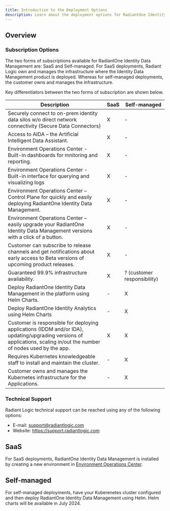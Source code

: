 ```yaml
---
title: Introduction to the Deployment Options
description: Learn about the deployment options for RadiantOne Identity Data Management.
---
```


## Overview

### Subscription Options

The two forms of subscriptions available for RadiantOne Identity Data Management are: SaaS and Self-managed.
For SaaS deployments, Radiant Logic own and manages the infrastructure where the Identity Data Management product is deployed. 
Whereas for self-managed deployments, the customer owns and manages the infrastructure.

Key differentiators between the two forms of subscription are shown below.

Description	| SaaS | Self-managed
-|-|-
Securely connect to on-prem identity data silos w/o direct network connectivity (Secure Data Connectors)  	| X | - 
Access to AIDA – the Artificial Intelligent Data Assistant​.	| X | -
Environment Operations Center - Built-in dashboards for mnitoring and reporting​.	| X | -
Environment Operations Center - Built-in interface for querying and visualizing logs 	| X | -
Environment Operations Center – Control Plane for quickly and easily deploying RadiantOne Identity Data Management.  	| X | -
Environment Operations Center – easily  upgrade your RadiantOne Identity Data Management versions with a click of a button.  	| X | -
Customer can subscribe to release channels and get notifications about early access to Beta versions of upcoming product releases. | X | - 
Guaranteed 99.9% infrastructure availability. | X | ? (customer responsibility)
Deploy RadiantOne Identity Data Management in the platform using Helm Charts. | - | X
Deploy RadiantOne Identity Analytics using Helm Charts | - | X
Customer is responsible for deploying applications (IDDM and/or IDA), updating/upgrading versions of applications, scaling in/out the number of nodes used by the app. | X | X
Requires Kubernetes knowledgeable staff to install and maintain the cluster. | - | X
Customer owns and manages the Kubernetes infrastructure for the Applications. | - | X

### Technical Support

Radiant Logic technical support can be reached using any of the following options:

- E-mail: support@radiantlogic.com
- Website: https://support.radiantlogic.com

## SaaS

For SaaS deployments, RadiantOne Identity Data Management is installed by creating a new environment in [Environment Operations Center](/../../eoc/latest/environments/environment-overview/create-environments).

## Self-managed

For self-managed deployments, have your Kuberenetes cluster configured and then deploy RadiantOne Identity Data Management using Helm. Helm charts will be available in July 2024.

